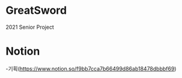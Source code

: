 # GreatSword
2021 Senior Project

Notion
============
-기획(https://www.notion.so/f9bb7cca7b66499d86ab18478dbbbf69)
